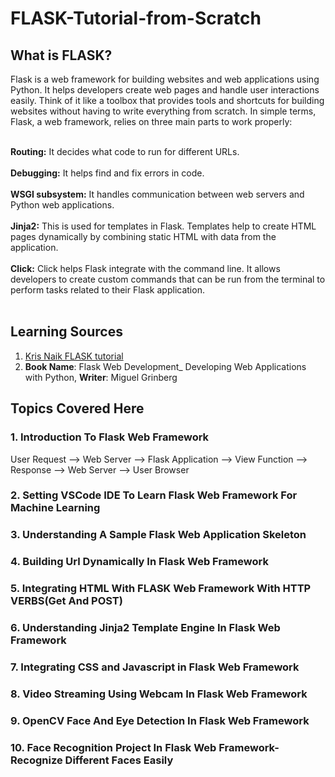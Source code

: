 # FLASK-Tutorial-from-Scratch
## What is FLASK?
Flask is a web framework for building websites and web applications using Python. It helps developers create web pages and handle user interactions easily. Think of it like a toolbox that provides tools and shortcuts for building websites without having to write everything from scratch. 
In simple terms, Flask, a web framework, relies on three main parts to work properly:<br><br>

**Routing:** It decides what code to run for different URLs.<br><br>
**Debugging:** It helps find and fix errors in code.<br><br>
**WSGI subsystem:** It handles communication between web servers and Python web applications.<br><br>
**Jinja2:** This is used for templates in Flask. Templates help to create HTML pages dynamically by combining static HTML with data from the application.<br><br>
**Click:** Click helps Flask integrate with the command line. It allows developers to create custom commands that can be run from the terminal to perform tasks related to their Flask application.<br><br>
## Learning Sources
1. [Kris Naik FLASK tutorial](https://www.youtube.com/watch?v=4L_xAWDRs7w&list=PLZoTAELRMXVPBaLN3e-uoVRR9hlRFRfUc)
2. **Book Name**: Flask Web Development_ Developing Web Applications with Python, **Writer**: Miguel Grinberg
## Topics Covered Here
### 1. Introduction To Flask Web Framework
User Request   -->   Web Server   -->   Flask Application   -->   View Function   -->   Response   -->   Web Server   -->   User Browser

### 2. Setting VSCode IDE To Learn Flask Web Framework For Machine Learning

### 3. Understanding A Sample Flask Web Application Skeleton
### 4. Building Url Dynamically In Flask Web Framework
### 5. Integrating HTML With FLASK Web Framework With HTTP VERBS(Get And POST)
### 6. Understanding Jinja2 Template Engine In Flask Web Framework
### 7. Integrating CSS and Javascript in Flask Web Framework
### 8. Video Streaming Using Webcam In Flask Web Framework
### 9. OpenCV Face And Eye Detection In Flask Web Framework
### 10. Face Recognition Project In Flask Web Framework- Recognize Different Faces Easily


